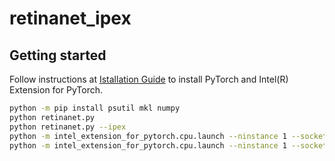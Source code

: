 # retinanet_ipex

## Getting started
Follow instructions at [Istallation Guide](https://intel.github.io/intel-extension-for-pytorch/tutorials/installation.html) to install PyTorch and Intel(R) Extension for PyTorch.
```bash
python -m pip install psutil mkl numpy
python retinanet.py
python retinanet.py --ipex
python -m intel_extension_for_pytorch.cpu.launch --ninstance 1 --socket 0 retinanet.py
python -m intel_extension_for_pytorch.cpu.launch --ninstance 1 --socket 0 retinanet.py --ipex
```
